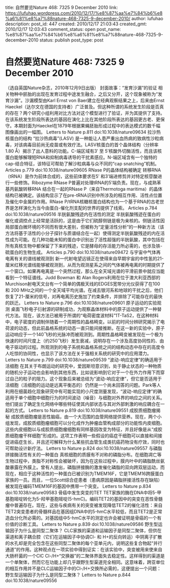 title: 自然要览Nature 468: 7325 9 December 2010
link: https://lufuhao.wordpress.com/2010/12/17/%e8%87%aa%e7%84%b6%e8%a6%81%e8%a7%88nature-468-7325-9-december-2010/
author: lufuhao
description: 
post_id: 447
created: 2010/12/17 21:03:43
created_gmt: 2010/12/17 12:03:43
comment_status: open
post_name: %e8%87%aa%e7%84%b6%e8%a6%81%e8%a7%88nature-468-7325-9-december-2010
status: publish
post_type: post

# 自然要览Nature 468: 7325 9 December 2010

（选自英国Nature杂志，2010年12月9日出版） 封面故事：“发育沙漏”的验证 相关物种中胚胎的出现在发育过程中途发生融合，之后又分开，这个现象被称为“发育沙漏”。沙漏模型由Karl Ernst von Baer建立在经典观察结果之上，后来由Ernst Haeckel（达尔文在德国的支持者）广泛普及。但这种所谓的系统发生阶段是否真的存在？两个研究小组利用对比方法对这个模型进行了验证，并为其提供了支持。在该系统发生阶段所表达的基因在演化上比在其他阶段所表达的基因更古老、更保守。本期封面为Haeckel在1879年根据果蝇胚胎形成过程中的表达模式的数千幅图像画出的一幅图。 Letters to Nature p.811 doi:10.1038/nature09634 拉沙热核蛋白的结构 “拉沙热病毒”(LASV) 是一种能让人患严重出血热病的致病性沙粒病毒，对该病毒目前尚无疫苗或有效疗法。LASV核蛋白的首个晶体结构（分辨率1.80 Å）揭示了出人意料的功能。C-端区域有3ʹ 至 5ʹ核酸外切酶活性，而且该核蛋白能够解理短RNA和抑制病毒诱导的干扰素感应。N-端区域含有一个独特的cap-结合特征，该特征可帮助了解沙粒病毒与众不同的“cap snatching”机制。 Articles p.779 doi:10.1038/nature09605 RNase P的晶体结构被确定 转移RNA（tRNA）是作为前体合成的，这些前体要求在5ʹ 和3ʹ端进修剪并对特定核苷酸进行一些修饰。Ribozyme RNase P普遍对处理tRNA的5ʹ端负责。现在，与成熟苯基丙氨酸转移RNA 结合在一起的RNase P（来自Thermotoga maritima）的晶体结构已被确定。该结构显示了在pre-tRNA识别中所涉及的相互作用、活性点位置及催化中金属的作用。RNase P/tRNA核糖核蛋白结构也为一个基于RNA的古老世界是怎样演化为当今由蛋白-催化剂支配的世界的提供了线索。 Articles p.784 doi:10.1038/nature09516 半胱氨酸残迹内在活性的测定 半胱氨酸残迹在蛋白的催化或调控点上经常是活跃的，这是由于它们硫醇侧链是极为亲核的。侧链活性因局部蛋白微环境的不同而有很大差别，但被称为“定量活性分析”的一种新方法（该方法将基于活性的小分子探针与质谱结合在一起）使得测定半胱氨酸残迹的内在活性成为可能。在几种功能未知的蛋白中识别出了活性超强的半胱氨酸，其中包括在所有真核生物中都保留了下来的残迹，它是酵母的存活能力所必需的，也涉及铁-硫蛋白的生物生成。 Articles p.790 doi:10.1038/nature09472 与宇宙中气体再电离有关的谱线被观测到 新一代射电望远镜正在使得来自早期宇宙的中性氢的21-厘米红移光谱线能够被观测到，从而为观测星系之间的气体被再电离的时期提供了一个窗口。如果再电离是一个突然过程，那么在全天域光谱的平滑前景中就应当能看到一个特征谱线。Judd Bowman 和 Alan Rogers利用在位于澳大利亚西部的Murchison射电天文台有一个简单的偶极天线的EDGES宽带分光仪获得了在100 和 200 MHz之间的一个全天域平均光谱。在减去银河系和地球的干扰之后，他们恢复了21-厘米的信号，对再电离历史施加了约束条件，并排除了可能存在的最快的跃迁。 Letters to Nature p.796 doi:10.1038/nature09601 原子运动的实验观测 桌面飞秒电子衍射源的研制成功，为观察晶体材料中的原子运动提供了一种替代方法。现在，该方法已被用于所谓的“电荷密度波材料”1T-TaS2，在这种材料中，电子密度的调制伴随着一个周期性的晶格畸变。以前的时间分辨研究揭示了电荷波的动态，但此前晶格系统的动态一直只能间接推断。在这一新的实验中，原子运动响应于一个140飞秒的光脉冲而被观测到。周期性晶格畸变被发现在一个极为快速的时间尺度上（约250飞秒）发生衰减，说明存在一个涉及高度协同性的、由电子驱动的过程。所观测到的电子系统和晶格系统之间的结构动态中存在的高度令人吃惊的协同性，也显示了该方法在关于强相关系统的研究中的应用潜力。 Letters to Nature p.799 doi:10.1038/nature09539 “波动-响应定律”的确适用于活细胞 在其关于布朗运动的研究中，爱因斯坦意识到，处于静止状态的一种物质的随机分子运动也会影响到其他东西，比如说影响到它对于一个在外力作用下而穿过自己的粒子的阻力。这个现象后来被总结为“波动-响应定律”，但它是否适用于活细胞（活细胞的运动是远离平衡态的）仍然是一个尚未回答的问题。Park等人利用在细菌趋化现象研究中有可能实现的小尺度测量发现，“波动-响应定律”的确适用于单个细胞中细胞行为的时间波动（噪音）与细胞对外界的响应之间的关系。他们提出了确定生化网络中哪些特征使其内部状态与其对外部刺激的响应耦合在一起的方式。 Letters to Nature p.819 doi:10.1038/nature09551 成胶质细胞瘤揭秘 成胶质细胞瘤是恶性脑癌，由一个大范围的血管网络提供营养。现在，两个小组发现，成胶质细胞瘤细胞可以分化成作为肿瘤血管构成部分的功能性内皮细胞。这些内皮细胞以与成胶质细胞瘤细胞有同样基因改变为特征，并且好像是从“成胶质细胞瘤干样细胞”形成的。这项工作表明一些假设的癌症干细胞可以直接和间接促进癌症生长，并且还可解释为什么某些抗血管生成类抗癌药物没有疗效，同时也可帮助设计新疗法。 Letters to Nature p.824 doi:10.1038/nature09557 与磷脂拼接酶活性有关的一种蛋白 真核细胞的质膜有不对称的磷脂分布。在细胞凋亡等生物过程中，类脂不对称性会被破坏，因为在这些过程中，膜内叶中的磷脂酰丝氨酸暴露在外膜上。曾有人提出，磷脂拼接酶的激发催化磷脂的双向跨双层运动，而现在，相应于这种活性的一种蛋白已被识别为TMEM16F，它是TMEM16跨膜蛋白家族的一员。而且，一位Scott综合症患者（患病原因是磷脂拼接活性存在缺陷）被发现在编码TMEM16F的基因中携带一个突变。 Letters to Nature p.834 doi:10.1038/nature09583 骨癌中发生突变的TET TET家族的酶在DNA中将5-甲基胞嘧啶转化为5-羟甲基胞嘧啶(5-hmC)。编码TET2的基因中的突变在恶性骨髓瘤中普遍存在。现在，这些与疾病有关的突变被发现降低TET2的催化活性：来自TET2突变患者的骨髓样品在基因组DNA中的5-hmC水平较低，而且TET2是正常造血分化所必需的。对基因组中5-hmC水平的测定也许会被证明是骨癌的一个有价值的诊断工具。 Letters to Nature p.839 doi:10.1038/nature09586 野生型运输因子为什么是同型二聚体？ CLC家族的渠道和运输因子是同型二聚体，但供在渠道和离子耦合腔（它们在运输因子中协调Cl- 和 H+的反向转运）中阴离子扩散的水孔却是完全包含在这些同型二聚体的每个亚单元内，说明这些复合物起“并行通道”的作用。这种观点在一项实验中得到证实：在该实验中，突变被用来使来自大肠杆菌的一个ClC Cl-/H+“交换器”的二聚体界面失去稳定性。这样得到的渠道是一个单聚体，然而它在功能上却几乎跟野生型渠道完全相同。这意味着，跨亚单位的相互作用并不是CLC运输因子中的Cl-/H+交换所必需的，这便提出一个问题：野生型运输因子为什么是同型二聚体？ Letters to Nature p.844 doi:10.1038/nature09556